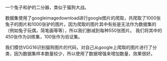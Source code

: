 一个兔子和驴的二分器，类似于猫狗大战。

数据集使用了googleimagedownload进行google图片的爬取，共爬取了1000张兔子的图片和1000张驴的图片。因为爬取的图片其中有些是无法作为数据集的（例如兔子玩偶，简笔画等等），所以我们删减到每种550张图片。
我们将其中的450张作为训练集，100张作为验证集。

我们模仿VGG16识别猫狗图片的代码，对自己从google上爬取的图片进行了分类，因为数据集样本数量较少，所以使用了数据增强来增加数量，效果很好。
